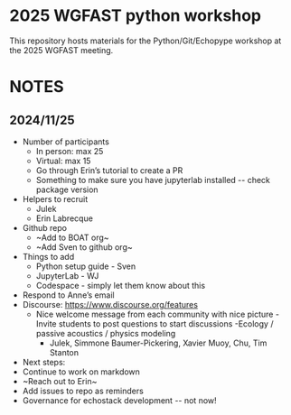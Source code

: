 # 2025 WGFAST python workshop

This repository hosts materials for the Python/Git/Echopype workshop at the 2025 WGFAST meeting.


# NOTES

## 2024/11/25  
- Number of participants 
  - In person: max 25
  - Virtual: max 15
  - Go through Erin’s tutorial to create a PR
  - Something to make sure you have jupyterlab installed -- check package version
- Helpers to recruit
  - Julek
  - Erin Labrecque
- Github repo
  - ~Add to BOAT org~
  - ~Add Sven to github org~
- Things to add
  - Python setup guide - Sven
  - JupyterLab - WJ
  - Codespace - simply let them know about this
- Respond to Anne’s email
- Discourse: https://www.discourse.org/features 
    - Nice welcome message from each community with nice picture
    -Invite students to post questions to start discussions
    -Ecology / passive acoustics / physics modeling
      - Julek, Simmone Baumer-Pickering, Xavier Muoy, Chu, Tim Stanton
- Next steps:
- Continue to work on markdown
- ~Reach out to Erin~
- Add issues to repo as reminders
- Governance for echostack development -- not now!

